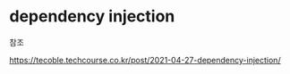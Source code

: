 # dependency injection



참조

https://tecoble.techcourse.co.kr/post/2021-04-27-dependency-injection/